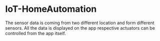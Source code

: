 # IoT-HomeAutomation
The sensor data is coming from two different location and form different sensors. All the data is displayed on the app respective actuators can be controlled from the app itself.
